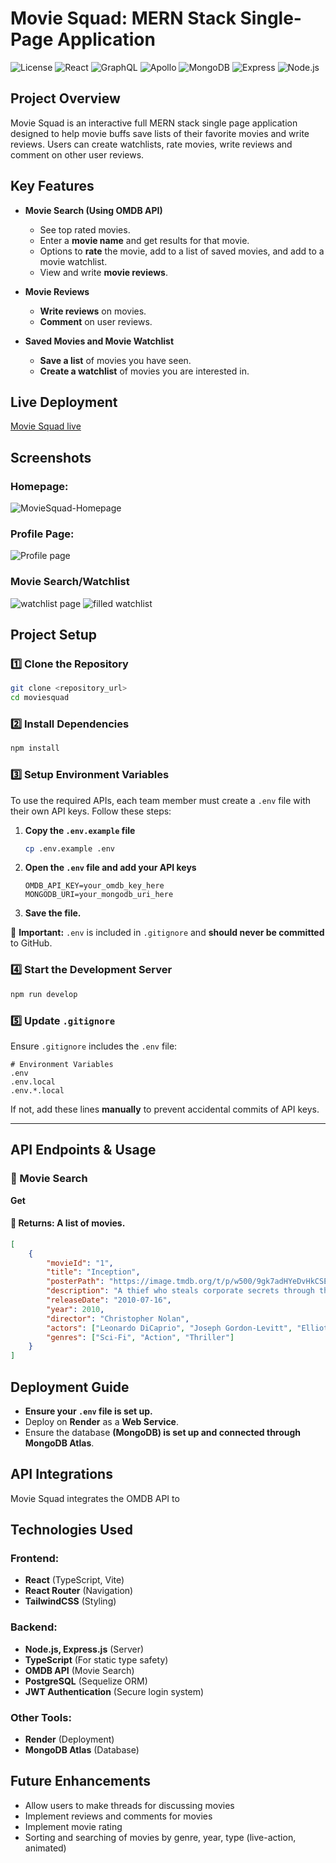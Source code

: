# Movie Squad: MERN Stack Single-Page Application
![License](https://img.shields.io/badge/License-MIT-blue.svg)
<img alt="React" src="https://img.shields.io/badge/React-18+-blue.svg">
<img alt="GraphQL" src="https://img.shields.io/badge/GraphQL-16+-purple.svg">
<img alt="Apollo" src="https://img.shields.io/badge/Apollo-3.7+-blueviolet.svg">
<img alt="MongoDB" src="https://img.shields.io/badge/MongoDB-4.4+-green.svg">
<img alt="Express" src="https://img.shields.io/badge/Express-4.17+-green.svg">
<img alt="Node.js" src="https://img.shields.io/badge/Node.js-16+-green.svg">

## Project Overview
Movie Squad is an interactive full MERN stack single page application designed to help movie buffs save lists of their favorite movies and write reviews. Users can create watchlists, rate movies, write reviews and comment on other user reviews.

## Key Features

- **Movie Search (Using OMDB API)**
  - See top rated movies.
  - Enter a **movie name** and get results for that movie.
  - Options to **rate** the movie, add to a list of saved movies, and add to a movie watchlist.
  - View and write **movie reviews**.

- **Movie Reviews**
  - **Write reviews** on movies.
  - **Comment** on user reviews.

- **Saved Movies and Movie Watchlist**
  - **Save a list** of movies you have seen.
  - **Create a watchlist** of movies you are interested in.

## Live Deployment

[Movie Squad live](https://moviesquad.onrender.com/)

## Screenshots

### **Homepage:**
![MovieSquad-Homepage](https://github.com/user-attachments/assets/760959ef-e3d5-4fab-9b41-5ecb1355a4d1)

### **Profile Page:**
![Profile page](https://github.com/user-attachments/assets/88d091e0-c2d8-4105-bf8a-da2522d1342d)

### **Movie Search/Watchlist**
![watchlist page](https://github.com/user-attachments/assets/e61559f1-cc9a-4ec3-ba73-9d7d0ed41d8d)
![filled watchlist](https://github.com/user-attachments/assets/fd0f146e-e6f0-417c-b468-046be99e3c55)


## Project Setup

### **1️⃣ Clone the Repository**
```sh
git clone <repository_url>
cd moviesquad
```

### **2️⃣ Install Dependencies**
```sh
npm install
```

### **3️⃣ Setup Environment Variables**
To use the required APIs, each team member must create a `.env` file with their own API keys. Follow these steps:

1. **Copy the `.env.example` file**
   ```sh
   cp .env.example .env
   ```
2. **Open the `.env` file and add your API keys**
   ```plaintext
   OMDB_API_KEY=your_omdb_key_here
   MONGODB_URI=your_mongodb_uri_here
   ```
3. **Save the file.**

🔹 **Important:** `.env` is included in `.gitignore` and **should never be committed** to GitHub.

### **4️⃣ Start the Development Server**
```sh
npm run develop
```

### **5️⃣ Update `.gitignore`**
Ensure `.gitignore` includes the `.env` file:
```plaintext
# Environment Variables
.env
.env.local
.env.*.local
```
If not, add these lines **manually** to prevent accidental commits of API keys.

---

## API Endpoints & Usage

### 🔹 Movie Search
**Get**
#### 🔹 **Returns**: A list of movies.
```json
[
    {
        "movieId": "1",
        "title": "Inception",
        "posterPath": "https://image.tmdb.org/t/p/w500/9gk7adHYeDvHkCSEqAvQNLV5Uge.jpg",
        "description": "A thief who steals corporate secrets through the use of dream-sharing technology is given the inverse task of planting an idea into the mind of a CEO.",
        "releaseDate": "2010-07-16",
        "year": 2010,
        "director": "Christopher Nolan",
        "actors": ["Leonardo DiCaprio", "Joseph Gordon-Levitt", "Elliot Page"],
        "genres": ["Sci-Fi", "Action", "Thriller"]
    }
]
```

## Deployment Guide

- **Ensure your `.env` file is set up.**
- Deploy on **Render** as a **Web Service**.
- Ensure the database **(MongoDB) is set up and connected through MongoDB Atlas**.

## API Integrations
Movie Squad integrates the OMDB API to 

## Technologies Used
### **Frontend:** 
- **React** (TypeScript, Vite)
- **React Router** (Navigation)
- **TailwindCSS** (Styling)
### **Backend:** 
- **Node.js, Express.js** (Server)
- **TypeScript** (For static type safety)
- **OMDB API** (Movie Search)
- **PostgreSQL** (Sequelize ORM)
- **JWT Authentication** (Secure login system)
### **Other Tools:** 
- **Render** (Deployment)
- **MongoDB Atlas** (Database)

## Future Enhancements
- Allow users to make threads for discussing movies
- Implement reviews and comments for movies
- Implement movie rating
- Sorting and searching of movies by genre, year, type (live-action, animated)
